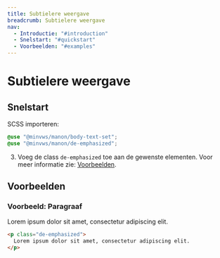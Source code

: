 ```yaml
---
title: Subtielere weergave
breadcrumb: Subtielere weergave
nav:
  - Introductie: "#introduction"
  - Snelstart: "#quickstart"
  - Voorbeelden: "#examples"
---
```


<h1 id="introduction">Subtielere weergave</h1>

<h2 id="quickstart">Snelstart</h2>

SCSS importeren:

```scss
@use "@minvws/manon/body-text-set";
@use "@minvws/manon/de-emphasized";
```

3.  Voeg de class `de-emphasized` toe aan de gewenste elementen. Voor meer
    informatie zie: [Voorbeelden](#examples).

<h2 id="examples">Voorbeelden</h2>

### Voorbeeld: Paragraaf

<p class="de-emphasized">Lorem ipsum dolor sit amet, consectetur adipiscing elit.</p>

```html
<p class="de-emphasized">
  Lorem ipsum dolor sit amet, consectetur adipiscing elit.
</p>
```
